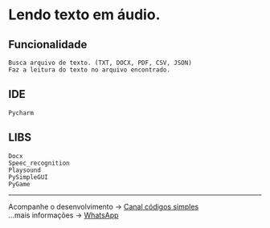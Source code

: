 # Lendo texto em áudio.

## Funcionalidade
    Busca arquivo de texto. (TXT, DOCX, PDF, CSV, JSON)
    Faz a leitura do texto no arquivo encontrado.

## IDE
    Pycharm

## LIBS
    Docx
    Speec_recognition
    Playsound
    PySimpleGUI
    PyGame

---
Acompanhe o desenvolvimento → [Canal códigos simples](https://www.youtube.com/channel/UC8fRZfYGd21_D8DwuEcFuHw)
</br>...mais informações → <a href="https://api.whatsapp.com/send?phone=5511979714423">WhatsApp</a></p>



